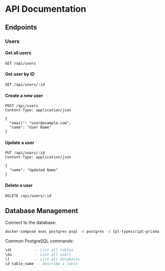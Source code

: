 # API Documentation

## Endpoints

### Users

#### Get all users
```http
GET /api/users
```

#### Get user by ID
```http
GET /api/users/:id
```

#### Create a new user
```http
POST /api/users
Content-Type: application/json

{
  "email": "user@example.com",
  "name": "User Name"
}
```

#### Update a user
```http
PUT /api/users/:id
Content-Type: application/json

{
  "name": "Updated Name"
}
```

#### Delete a user
```http
DELETE /api/users/:id
```

## Database Management

Connect to the database:
```bash
docker-compose exec postgres psql -U postgres -d tpl-typescript-prisma-api
```

Common PostgreSQL commands:
```sql
\dt          -- List all tables
\du          -- List all users
\l           -- List all databases
\d table_name -- Describe a table
``` 